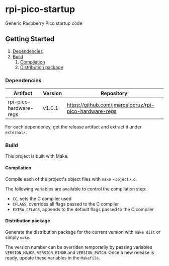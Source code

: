 # rpi-pico-startup
Generic Raspberry Pico startup code

## Getting Started

1. [Dependencies](#dependencies)
2. [Build](#build)
   1. [Compilation](#compilation)
   2. [Distribution package](#distribution-package)

### Dependencies
Artifact               | Version | Repository
-----------------------|---------|-----------
rpi-pico-hardware-regs | v1.0.1  | https://github.com/jmarcelocruz/rpi-pico-hardware-regs

For each dependency, get the release artifact and extract it under `external/`.

### Build
This project is built with Make.

#### Compilation

Compile each of the project's object files with `make <object>.o`.

The following variables are available to control the compilation step:
- `CC`, sets the C compiler used
- `CFLAGS`, overrides all flags passed to the C compiler
- `EXTRA_CFLAGS`, appends to the default flags passed to the C compiler

#### Distribution package

Generate the distribution package for the current version with `make dist` or simply `make`.

The version number can be overriden temporarily by passing variables `VERSION_MAJOR`, `VERSION_MINOR` and `VERSION_PATCH`. Once a new release is ready, update these variables in the `Makefile`.
